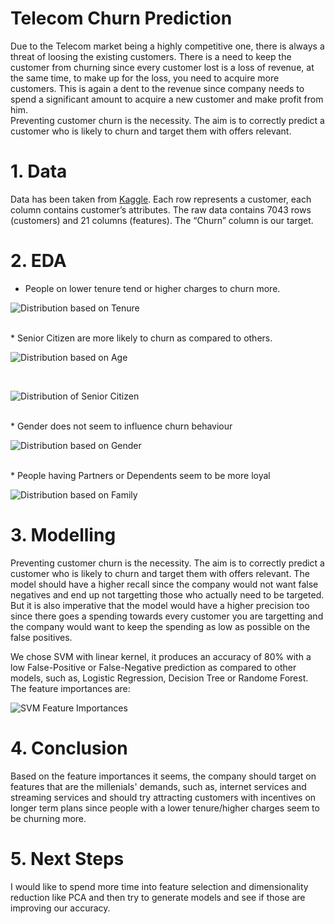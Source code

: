 # Telecom Churn Prediction

Due to the Telecom market being a highly competitive one, there is always a threat of loosing the existing customers. There is a need to keep the customer from churning since every customer lost is a loss of revenue, at the same time, to make up for the loss, you need to acquire more customers. This is again a dent to the revenue since company needs to spend a significant amount to acquire a new customer and make profit from him.
<br>
Preventing customer churn is the necessity. The aim is to correctly predict a customer who is likely to churn and target them with offers relevant.
<br>

# 1. Data
Data has been taken from [Kaggle](https://www.kaggle.com/bandiatindra/telecom-churn-prediction/data). Each row represents a customer, each column contains customer’s attributes. The raw data contains 7043 rows (customers) and 21 columns (features). The “Churn” column is our target.

# 2. EDA

* People on lower tenure tend or higher charges to churn more.

![Distribution based on Tenure](figures/tenure_dist.png)

<br>
* Senior Citizen are more likely to churn as compared to others.

![Distribution based on Age](figures/dist_age.png)

<br>

![Distribution of Senior Citizen](figures/dist_senior.png)

<br>
* Gender does not seem to influence churn behaviour

![Distribution based on Gender](figures/dist_gender.png)

<br>
* People having Partners or Dependents seem to be more loyal

![Distribution based on Family](figures/dist_family.png)

# 3. Modelling
Preventing customer churn is the necessity. The aim is to correctly predict a customer who is likely to churn and target them with offers relevant. The model should have a higher recall since the company would not want false negatives and end up not targetting those who actually need to be targeted. But it is also imperative that the model would have a higher precision too since there goes a spending towards every customer you are targetting and the company would want to keep the spending as low as possible on the false positives.

We chose SVM with linear kernel, it produces an accuracy of 80% with a low False-Positive or False-Negative prediction as compared to other models, such as, Logistic Regression, Decision Tree or Randome Forest. The feature importances are:

![SVM Feature Importances](figures/feature_importances.png)

# 4. Conclusion

Based on the feature importances it seems, the company should target on features that are the millenials' demands, such as, internet services and streaming services and should try attracting customers with incentives on longer term plans since people with a lower tenure/higher charges seem to be churning more.

# 5. Next Steps
I would like to spend more time into feature selection and dimensionality reduction like PCA and then try to generate models and see if those are improving our accuracy.
